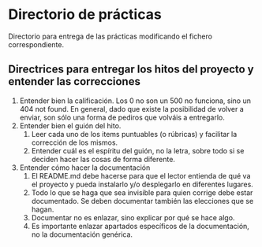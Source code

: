 # Directorio de prácticas

Directorio para entrega de las prácticas modificando el fichero correspondiente.

## Directrices para entregar los hitos del proyecto y entender las correcciones


1. Entender bien la calificación. Los 0 no son un 500 no funciona,
      sino un 404 not found. En general, dado que existe la
      posibilidad de volver a enviar, son sólo una forma de pediros
      que volváis a entregarlo.
1. Entender bien el guión del hito.
      1. Leer cada uno de los items puntuables (o rúbricas) y
         facilitar la corrección de los mismos.
      2. Entender cuál es el espíritu del guión, no la letra, sobre
         todo si se deciden hacer las cosas de forma diferente.
1. Entender cómo hacer la documentación
      1. El README.md debe hacerse para que el lector entienda de qué
         va el proyecto y pueda instalarlo y/o desplegarlo en
         diferentes lugares.
      2. Todo lo que se haga que sea invisible para quien corrige debe
         estar documentado. Se deben documentar también las elecciones
         que se hagan.
      3. Documentar no es enlazar, sino explicar por qué se hace algo.
      4. Es importante enlazar apartados específicos de la
         documentación, no la documentación genérica.

